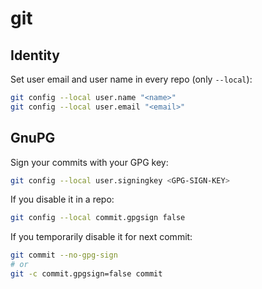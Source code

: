 # git

## Identity

Set user email and user name in every repo (only `--local`):

```sh
git config --local user.name "<name>"
git config --local user.email "<email>"
```

## GnuPG

Sign your commits with your GPG key:

```sh
git config --local user.signingkey <GPG-SIGN-KEY>
```

If you disable it in a repo:

```sh
git config --local commit.gpgsign false
```

If you temporarily disable it for next commit:

```sh
git commit --no-gpg-sign
# or
git -c commit.gpgsign=false commit
```
